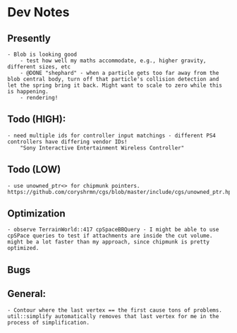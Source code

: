 # Dev Notes

## Presently

    - Blob is looking good
        - test how well my maths accommodate, e.g., higher gravity, different sizes, etc
        - @DONE "shephard" - when a particle gets too far away from the blob central body, turn off that particle's collision detection and let the spring bring it back. Might want to scale to zero while this is happening.
        - rendering!

## Todo (HIGH):
    - need multiple ids for controller input matchings - different PS4 controllers have differing vendor IDs!
        "Sony Interactive Entertainment Wireless Controller"


## Todo (LOW)
    - use unowned_ptr<> for chipmunk pointers. https://github.com/coryshrmn/cgs/blob/master/include/cgs/unowned_ptr.hpp


## Optimization 
    - observe TerrainWorld::417 cpSpaceBBQuery - I might be able to use cpSPace queries to test if attachments are inside the cut volume. might be a lot faster than my approach, since chipmunk is pretty optimized.

## Bugs

## General:
    - Contour where the last vertex == the first cause tons of problems. util::simplify automatically removes that last vertex for me in the process of simplification.
